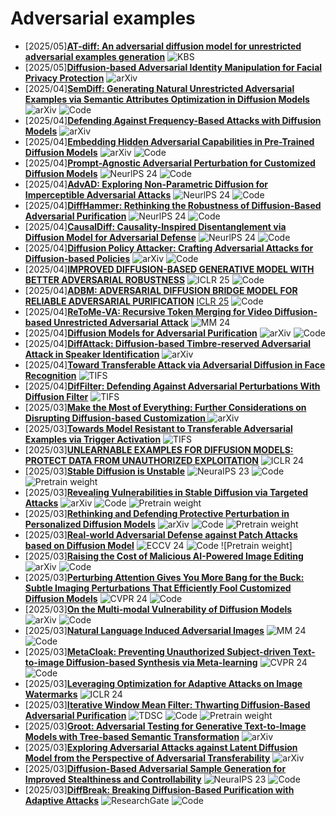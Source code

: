 # Adversarial examples
- [2025/05]**[AT-diff: An adversarial diffusion model for unrestricted adversarial examples
generation](https://www.sciencedirect.com/science/article/pii/S0950705125006914)** ![KBS](https://img.shields.io/badge/KBS-blue)
- [2025/05]**[Diffusion-based Adversarial Identity Manipulation for Facial
Privacy Protection](https://arxiv.org/abs/2504.21646)** ![arXiv](https://img.shields.io/badge/arXiv-blue)
- [2025/04]**[SemDiff: Generating Natural Unrestricted Adversarial Examples via Semantic Attributes Optimization in Diffusion Models](https://arxiv.org/abs/2504.11923)** ![arXiv](https://img.shields.io/badge/arXiv-blue) ![Code](https://img.shields.io/badge/Code-violet)
- [2025/04]**[Defending Against Frequency-Based Attacks with Diffusion Models](https://arxiv.org/abs/2504.11034)** ![arXiv](https://img.shields.io/badge/arXiv-blue)
- [2025/04]**[Embedding Hidden Adversarial Capabilities in Pre-Trained Diffusion Models](https://arxiv.org/abs/2504.08782)** ![arXiv](https://img.shields.io/badge/arXiv-blue) ![Code](https://img.shields.io/badge/Code-violet)
- [2025/04]**[Prompt-Agnostic Adversarial Perturbation for Customized Diffusion Models](https://proceedings.neurips.cc/paper_files/paper/2024/hash/f6b35e248a21c71ff1cd47b8919fca83-Abstract-Conference.html)** ![NeurlPS 24](https://img.shields.io/badge/NeuraIPS%2024-blue) ![Code](https://img.shields.io/badge/Code-violet)
- [2025/04]**[AdvAD: Exploring Non-Parametric Diffusion for Imperceptible Adversarial Attacks](https://proceedings.neurips.cc/paper_files/paper/2024/hash/5de11e930c1bbfda5d4fc9d2b0924032-Abstract-Conference.html)** ![NeurlPS 24](https://img.shields.io/badge/NeuraIPS%2024-blue) ![Code](https://img.shields.io/badge/Code-violet)
- [2025/04]**[DiffHammer: Rethinking the Robustness of Diffusion-Based Adversarial Purification](https://openreview.net/forum?id=ZJ2ONmSgCS)** ![NeurlPS 24](https://img.shields.io/badge/NeuraIPS%2024-blue) ![Code](https://img.shields.io/badge/Code-violet)
- [2025/04]**[CausalDiff: Causality-Inspired Disentanglement via Diffusion Model for Adversarial Defense](https://arxiv.org/abs/2410.23091)** ![NeurlPS 24](https://img.shields.io/badge/NeuraIPS%2024-blue) ![Code](https://img.shields.io/badge/Code-violet)
- [2025/04]**[Diffusion Policy Attacker: Crafting Adversarial Attacks for Diffusion-based Policies](https://arxiv.org/abs/2405.19424)**  ![arXiv](https://img.shields.io/badge/arXiv-blue) ![Code](https://img.shields.io/badge/Code-violet)
- [2025/04]**[IMPROVED DIFFUSION-BASED GENERATIVE MODEL WITH BETTER ADVERSARIAL ROBUSTNESS](https://arxiv.org/abs/2502.17099)** ![ICLR 25](https://img.shields.io/badge/ICLR%2025-blue) ![Code](https://img.shields.io/badge/Code-violet)
- [2025/04]**[ADBM: ADVERSARIAL DIFFUSION BRIDGE MODEL FOR RELIABLE ADVERSARIAL PURIFICATION](https://arxiv.org/abs/2408.00315)** [ICLR 25](https://img.shields.io/badge/ICLR%2025-blue) ![Code](https://img.shields.io/badge/Code-violet)
- [2025/04]**[ReToMe-VA: Recursive Token Merging for Video Diffusion-based Unrestricted Adversarial Attack](https://dl.acm.org/doi/abs/10.1145/3664647.3680959)** ![MM 24](https://img.shields.io/badge/MM%2024-blue)
- [2025/04]**[Diffusion Models for Adversarial Purification](https://arxiv.org/abs/2205.07460)**  ![arXiv](https://img.shields.io/badge/arXiv-blue) ![Code](https://img.shields.io/badge/Code-violet)
- [2025/04]**[DiffAttack: Diffusion-based Timbre-reserved Adversarial Attack in Speaker Identification](https://arxiv.org/abs/2501.05127)** ![arXiv](https://img.shields.io/badge/arXiv-blue)
- [2025/04]**[Toward Transferable Attack via Adversarial Diffusion in Face Recognition](https://ieeexplore.ieee.org/abstract/document/10531291)** ![TIFS](https://img.shields.io/badge/TIFS-blue)
- [2025/04]**[DifFilter: Defending Against Adversarial Perturbations With Diffusion Filter](https://ieeexplore.ieee.org/abstract/document/10584510)** ![TIFS](https://img.shields.io/badge/TIFS-blue)
- [2025/03]**[Make the Most of Everything: Further Considerations on Disrupting Diffusion-based Customization
](https://arxiv.org/abs/2503.13945)** ![arXiv](https://img.shields.io/badge/arXiv-blue)
- [2025/03]**[Towards Model Resistant to Transferable Adversarial Examples via Trigger Activation](https://ieeexplore.ieee.org/abstract/document/10934010)** ![TIFS](https://img.shields.io/badge/TIFS-blue)
- [2025/03]**[UNLEARNABLE EXAMPLES FOR DIFFUSION MODELS: PROTECT DATA FROM UNAUTHORIZED EXPLOITATION](https://arxiv.org/abs/2306.01902)** ![ICLR 24](https://img.shields.io/badge/ICLR%2024-blue)
- [2025/03]**[Stable Diffusion is Unstable](https://proceedings.neurips.cc/paper_files/paper/2023/hash/b733cdd80ed2ae7e3156d8c33108c5d5-Abstract-Conference.html)** ![NeuraIPS 23](https://img.shields.io/badge/NeuraIPS%2023-blue) ![Code](https://img.shields.io/badge/Code-violet) ![Pretrain weight](https://img.shields.io/badge/Pretrain%20weight-important)
- [2025/03]**[Revealing Vulnerabilities in Stable Diffusion via Targeted Attacks](https://arxiv.org/abs/2401.08725)** ![arXiv](https://img.shields.io/badge/arXiv-blue) ![Code](https://img.shields.io/badge/Code-violet) ![Pretrain weight](https://img.shields.io/badge/Pretrain%20weight-important)
- [2025/03]**[Rethinking and Defending Protective Perturbation in Personalized Diffusion Models](https://arxiv.org/abs/2406.18944)** ![arXiv](https://img.shields.io/badge/arXiv-blue) ![Code](https://img.shields.io/badge/Code-violet) ![Pretrain weight](https://img.shields.io/badge/Pretrain%20weight-important)
- [2025/03]**[Real-world Adversarial Defense against Patch Attacks based on Diffusion Model](https://arxiv.org/abs/2409.09406)** ![ECCV 24](https://img.shields.io/badge/ECCV%2024-blue) ![Code](https://img.shields.io/badge/Code-violet) ![Pretrain weight]
- [2025/03]**[Raising the Cost of Malicious AI-Powered Image Editing](https://arxiv.org/abs/2302.06588)** ![arXiv](https://img.shields.io/badge/arXiv-blue) ![Code](https://img.shields.io/badge/Code-violet)
- [2025/03]**[Perturbing Attention Gives You More Bang for the Buck: Subtle Imaging Perturbations That Efficiently Fool Customized Diffusion Models](https://openaccess.thecvf.com/content/CVPR2024/html/Xu_Perturbing_Attention_Gives_You_More_Bang_for_the_Buck_Subtle_CVPR_2024_paper.html)** ![CVPR 24](https://img.shields.io/badge/CVPR%2024-blue) ![Code](https://img.shields.io/badge/Code-violet)
- [2025/03]**[On the Multi-modal Vulnerability of Diffusion Models](https://arxiv.org/abs/2402.01369)** ![arXiv](https://img.shields.io/badge/arXiv-blue) ![Code](https://img.shields.io/badge/Code-violet)
- [2025/03]**[Natural Language Induced Adversarial Images](https://dl.acm.org/doi/abs/10.1145/3664647.3680902)** ![MM 24](https://img.shields.io/badge/MM%2024-blue) ![Code](https://img.shields.io/badge/Code-violet)
- [2025/03]**[MetaCloak: Preventing Unauthorized Subject-driven Text-to-image Diffusion-based Synthesis via Meta-learning](https://openaccess.thecvf.com/content/CVPR2024/html/Liu_MetaCloak_Preventing_Unauthorized_Subject-driven_Text-to-image_Diffusion-based_Synthesis_via_Meta-learning_CVPR_2024_paper.html)** ![CVPR 24](https://img.shields.io/badge/CVPR%2024-blue) ![Code](https://img.shields.io/badge/Code-violet)
- [2025/03]**[Leveraging Optimization for Adaptive Attacks on Image Watermarks](https://arxiv.org/abs/2309.16952)** ![ICLR 24](https://img.shields.io/badge/ICLR%2024-blue)
- [2025/03]**[Iterative Window Mean Filter: Thwarting Diffusion-Based Adversarial Purification](https://ieeexplore.ieee.org/abstract/document/10704070)** ![TDSC](https://img.shields.io/badge/TDSC-blue) ![Code](https://img.shields.io/badge/Code-violet) ![Pretrain weight](https://img.shields.io/badge/Pretrain%20weight-important)
- [2025/03]**[Groot: Adversarial Testing for Generative Text-to-Image Models with Tree-based Semantic Transformation](https://arxiv.org/abs/2402.12100)**  ![arXiv](https://img.shields.io/badge/arXiv-blue)
- [2025/03]**[Exploring Adversarial Attacks against Latent Diffusion Model from the Perspective of Adversarial Transferability](https://arxiv.org/abs/2401.07087)** ![arXiv](https://img.shields.io/badge/arXiv-blue)
- [2025/03]**[Diffusion-Based Adversarial Sample Generation for Improved Stealthiness and Controllability](https://proceedings.neurips.cc/paper_files/paper/2023/hash/088463cd3126aef2002ffc69da42ec59-Abstract-Conference.html)** ![NeuraIPS 23](https://img.shields.io/badge/NeuraIPS%2023-blue) ![Code](https://img.shields.io/badge/Code-violet)
- [2025/03]**[DiffBreak: Breaking Diffusion-Based Purification with Adaptive Attacks](https://www.researchgate.net/profile/Andre-Kassis/publication/388707294_DiffBreak_Breaking_Diffusion-Based_Purification_with_Adaptive_Attacks/links/67a3311b207c0c20fa78c740/DiffBreak-Breaking-Diffusion-Based-Purification-with-Adaptive-Attacks.pdf)** ![ResearchGate](https://img.shields.io/badge/ResearchGate-blue) ![Code](https://img.shields.io/badge/Code-violet)
